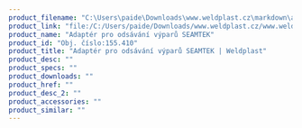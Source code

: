```yaml
---
product_filename: "C:\Users\paide\Downloads\www.weldplast.cz\markdown\adapter-pro-odsavani-vyparu-seamtek_pg=4.md"
product_link: "file:/C:/Users/paide/Downloads/www.weldplast.cz/www.weldplast.cz/adapter-pro-odsavani-vyparu-seamtek_pg=4"
product_name: "Adaptér pro odsávání výparů SEAMTEK"
product_id: "Obj. číslo:155.410"
product_title: "Adaptér pro odsávání výparů SEAMTEK | Weldplast"
product_desc: ""
product_specs: ""
product_downloads: ""
product_href: ""
product_desc_2: ""
product_accessories: ""
product_similar: ""
---
```


